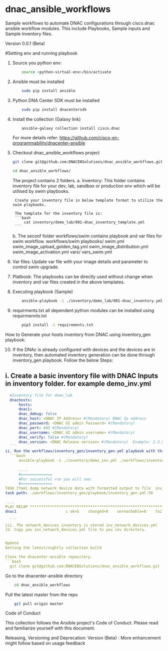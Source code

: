 # dnac_ansible_workflows
Sample workflows to automate DNAC configurations through cisco.dnac ansible workflow modules. This include Playbooks, Sample inputs and Sample Inventory files.

Version 0.0.1 (Beta)

#Setting env and running playbook
1. Source you python env:
    ```bash
        source <python-virtual-env>/bin/activate
      ```
2. Ansible must be installed
    ```bash
        sudo pip install ansible 
      ```
3. Python DNA Center SDK must be installed
    ```bash
        sudo pip install dnacentersdk 
      ```
4. Install the collection (Galaxy link)
    ```bash
        ansible-galaxy collection install cisco.dnac
    ```
    For more details refer: https://github.com/cisco-en-programmability/dnacenter-ansible

5. Checkout dnac_ansible_workflows project
    ```bash
    git clone git@github.com:DNACENSolutions/dnac_ansible_workflows.git

    cd dnac_ansible_workflows/
    ```

    The project contains 2 folders.
    a. Inventory:
        This folder contains inventory file for your dev, lab, sandbox or production env which will be utilised by swim playbooks.
        
        Create your inventory file in below template format to utilize the swim playbooks.
        
        The template for the inventory file is:
        ```bash
            cat inventory/demo_lab/001-dnac_inventory_template.yml
        ```
    b. The seconf folder workflows/swim contains playbook and var files for swim workflow.
    workflows/swim
    playbooks/
        swim.yml
        swim_image_upload_golden_tag.yml
        swim_image_distribution.yml
        swim_image_activation.yml
    vars/
        vars_swim.yml

6. Var files:
            Update var file with your image details and parameter to control swim upgrade.
7. Platbook: 
        The playbooks can be directly used without change when inventory and var files created in the above templates.

8. Executing playbook (Sample)
    ```bash
        ansible-playbook -i ./inventory/demo_lab/001-dnac_inventory.yml ./workflows/swim/playbook/swim.yml --extra-vars VARS_FILES_PATH=./../vars//input_swim.yml -vvvv
    ```
9. requirments.txt
   all dependent python modules can be installed using requirmennts.txt
    ```bash
        pip3 install -i requirements.txt 
    ```

How to Generate your hosts inventory from DNAC using inventory_gen playbook:

10. If the DNAc is already configured with devices and the devices are in inventory, then automated inventory generation can be done through inventory_gen playbook. Follow the below Steps:

i. Create a basic inventory file with DNAC Inputs in inventory folder. for example demo_inv.yml
  ---
  ```yaml
    #Inventory file for demo_lab
    dnachosts:
        hosts:
        dnac1:
        dnac_debug: false
        dnac_host: <DNAC IP Address> #(Mandatory) DNAC Ip address
        dnac_password: <DNAC UI admin Password> #(Mandatory) 
        dnac_port: 443 #(Mandatory) 
        dnac_username: <DNAC UI admin username> #(Mandatory) 
        dnac_verify: false #(Mandatory) 
        dnac_version: <DNAC Release version> #(Mandatory)  Example: 2.3.5.3
    ```
ii. Run the workflows/inventory_gen/inventory_gen.yml playbook with thisinventory file with your DNAC cluster Inputs. From the code base execute:
    ```bash
        ansible-playbook -i ./inventory/demo_inv.yml ./workflows/inventory_gen/playbook/inventory_gen.yml  -vvvv
        
        ....
        #==============
        #For successful run you will see:
        #==============
TASK [Yaml dump network device data with formatted output to file  inv_network_devices.yml] *************************************************************************************************************************************************************
task path: ./workflows/inventory_gen/playbook/inventory_gen.yml:50

....
PLAY RECAP **********************************************************************************************************************************************************************************************************************************************
dnac1                      : ok=5    changed=0    unreachable=0    failed=0    skipped=0    rescued=0    ignored=0   

    ```
iii. The network_devices inventory is stored inv_network_devices.yml
iV. Copy you inv_network_devices.yml file to you inv directory.


Update
Getting the latest/nightly collection build

Clone the dnacenter-ansible repository.
```bash
    git clone git@github.com:DNACENSolutions/dnac_ansible_workflows.git
```
Go to the dnacenter-ansible directory
```bash
    cd dnac_ansible_workflows
```
Pull the latest master from the repo
```bash
    git pull origin master
```

Code of Conduct

This collection follows the Ansible project's Code of Conduct. Please read and familiarize yourself with this document.

Releasing, Versioning and Deprecation:
 Version (Beta) : More enhancement might follow based on usage feedback

